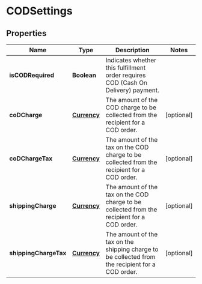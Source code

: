 
# CODSettings

## Properties
Name | Type | Description | Notes
------------ | ------------- | ------------- | -------------
**isCODRequired** | **Boolean** | Indicates whether this fulfillment order requires COD (Cash On Delivery) payment. | 
**coDCharge** | [**Currency**](Currency.md) | The amount of the COD charge to be collected from the recipient for a COD order. |  [optional]
**coDChargeTax** | [**Currency**](Currency.md) | The amount of the tax on the COD charge to be collected from the recipient for a COD order. |  [optional]
**shippingCharge** | [**Currency**](Currency.md) | The amount of the tax on the COD charge to be collected from the recipient for a COD order. |  [optional]
**shippingChargeTax** | [**Currency**](Currency.md) | The amount of the tax on the shipping charge to be collected from the recipient for a COD order. |  [optional]



